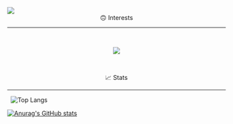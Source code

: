 <img src="https://capsule-render.vercel.app/api?type=waving&height=300&color=c0c0c0&text=Welcome%20to%20@dkfvkzk0&section=header" />


<center>🙃 Interests</center>

---
&nbsp;
<center><a href="https://www.python.org/"><img src="https://img.shields.io/badge/Python-3776AB?style=flat-square&logo=Python&logoColor=white"/></a> </a></center>

&nbsp;

<center>📈 Stats</center>

---
&nbsp;
![Top Langs](https://github-readme-stats.vercel.app/api/top-langs/?username=dkfvkzk0&theme=graywhite)

[![Anurag's GitHub stats](https://github-readme-stats.vercel.app/api?username=dkfvkzk0&theme=graywhite)](https://github.com/anuraghazra/github-readme-stats)


